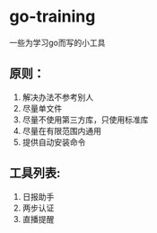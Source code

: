 # go-training

一些为学习go而写的小工具

## 原则：
1. 解决办法不参考别人
2. 尽量单文件
3. 尽量不使用第三方库，只使用标准库
4. 尽量在有限范围内通用
5. 提供自动安装命令

## 工具列表:
1. 日报助手
2. 两步认证
3. 直播提醒
